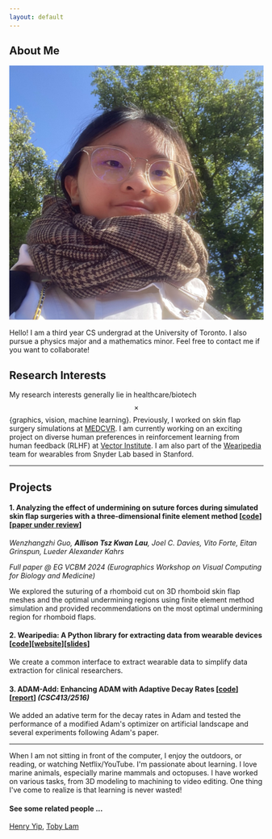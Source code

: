 ```yaml
---
layout: default
---
```


## About Me

<img class="profile-picture" src="profile_pic_3.jpg">

Hello! I am a third year CS undergrad at the University of Toronto. I also pursue a physics major and a mathematics minor. Feel free to contact me if you want to collaborate!

## Research Interests

My research interests generally lie in healthcare/biotech $$\times$$ {graphics, vision, machine learning}. Previously, I worked on skin flap surgery simulations at [MEDCVR](https://medcvr.utm.utoronto.ca/). I am currently working on an exciting project on diverse human preferences in reinforcement learning from human feedback (RLHF) at [Vector Institute](https://vectorinstitute.ai/). I am also part of the [Wearipedia](https://www.wearipedia.com/) team for wearables from Snyder Lab based in Stanford.

---


## Projects
#### 1. Analyzing the effect of undermining on suture forces during simulated skin flap surgeries with a three-dimensional finite element method \[[code](https://mcsgitlab.utm.utoronto.ca/medcvr/medcvr-patch-3d/-/tree/allison)\]\[[paper under review](https://a-llison-lau.github.io/VCBM_2024.pdf)\]

*Wenzhangzhi Guo, **Allison Tsz Kwan Lau**, Joel C. Davies, Vito Forte, Eitan Grinspun, Lueder Alexander Kahrs*

*Full paper @ EG VCBM 2024 (Eurographics Workshop on Visual Computing for Biology and Medicine)*

<!-- \[[course report](https://a-llison-lau.github.io/csc494-report.pdf)\] *(CSC494)* -->
We explored the suturing of a rhomboid cut on 3D rhomboid skin flap meshes and the optimal undermining regions using finite element method simulation and provided recommendations on the most optimal undermining region for rhomboid flaps.

#### 2. Wearipedia: A Python library for extracting data from wearable devices \[[code](https://github.com/Stanford-Health/wearipedia)\]\[[website](https://www.wearipedia.com/)\]\[[slides](https://docs.google.com/presentation/d/1oXU8OOlWbymEXDmUWjQkwmWW3c9kI7dtPcNK-kDt0_4/edit?usp=sharing)\]
We create a common interface to extract wearable data to simplify data extraction for clinical researchers.

#### 3. ADAM-Add: Enhancing ADAM with Adaptive Decay Rates \[[code](https://github.com/a-llison-lau/CSC413-Project)\]\[[report](https://a-llison-lau.github.io/csc413-report.pdf)\] *(CSC413/2516)*
We added an adative term for the decay rates in Adam and tested the performance of a modified Adam's optimizer on artificial landscape and several experiments following Adam's paper.


---

When I am not sitting in front of the computer, I enjoy the outdoors, or reading, or watching Netflix/YouTube. I'm passionate about learning. I love marine animals, especially marine mammals and octopuses. I have worked on various tasks, from 3D modeling to machining to video editing. One thing I've come to realize is that learning is never wasted!

#### See some related people ...
[Henry Yip](https://henry-yip.github.io/), [Toby Lam](https://users.ox.ac.uk/~ball5935/)

